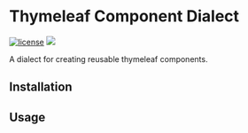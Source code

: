 Thymeleaf Component Dialect
===========================

[![license](https://img.shields.io/github/license/Serbroda/thymeleaf-component-dialect.svg)](https://github.com/Serbroda/thymeleaf-component-dialect/blob/master/LICENSE.txt)
[![](https://jitpack.io/v/Serbroda/thymeleaf-component-dialect.svg)](https://jitpack.io/#Serbroda/thymeleaf-component-dialect)

A dialect for creating reusable thymeleaf components.

Installation
------


Usage
-----
